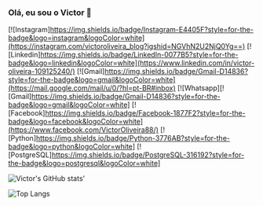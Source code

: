 ### Olá, eu sou o Victor 🫡

[![Instagram]https://img.shields.io/badge/Instagram-E4405F?style=for-the-badge&logo=instagram&logoColor=white](https://instagram.com/victoroliveira_blog?igshid=NGVhN2U2NjQ0Yg==)
[![Linkedin]https://img.shields.io/badge/LinkedIn-0077B5?style=for-the-badge&logo=linkedin&logoColor=white](https://www.linkedin.com/in/victor-oliveira-109125240/)
[![Gmail]https://img.shields.io/badge/Gmail-D14836?style=for-the-badge&logo=gmail&logoColor=white](https://mail.google.com/mail/u/0/?hl=pt-BR#inbox)
[![Whatsapp][![Gmail]https://img.shields.io/badge/Gmail-D14836?style=for-the-badge&logo=gmail&logoColor=white]
[![Facebook]https://img.shields.io/badge/Facebook-1877F2?style=for-the-badge&logo=facebook&logoColor=white](https://www.facebook.com/VictorOliveira88/)
[![Python]https://img.shields.io/badge/Python-3776AB?style=for-the-badge&logo=python&logoColor=white]
[![PostgreSQL]https://img.shields.io/badge/PostgreSQL-316192?style=for-the-badge&logo=postgresql&logoColor=white]

![Victor's GitHub stats](https://github-readme-stats.vercel.app/api?username=VitinhoOliveiraDev&show_icons=true&theme=dracula)'

![Top Langs](https://github-readme-stats.vercel.app/api/top-langs/?username=VitinhoOliveiraDev&hide_progress=true)
